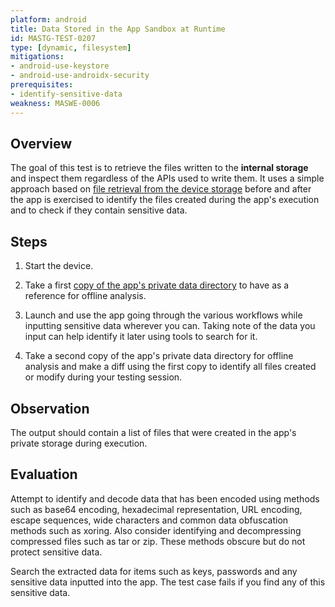 ```yaml
---
platform: android
title: Data Stored in the App Sandbox at Runtime
id: MASTG-TEST-0207
type: [dynamic, filesystem]
mitigations:
- android-use-keystore
- android-use-androidx-security
prerequisites:
- identify-sensitive-data
weakness: MASWE-0006
---
```


## Overview

The goal of this test is to retrieve the files written to the **internal storage** and inspect them regardless of the APIs used to write them. It uses a simple approach based on [file retrieval from the device storage](/MASTG/techniques/android/MASTG-TECH-0002) before and after the app is exercised to identify the files created during the app's execution and to check if they contain sensitive data.

## Steps

1. Start the device.

2. Take a first [copy of the app's private data directory](/MASTG/techniques/android/MASTG-TECH-0008.md) to have as a reference for offline analysis.

3. Launch and use the app going through the various workflows while inputting sensitive data wherever you can. Taking note of the data you input can help identify it later using tools to search for it.

4. Take a second copy of the app's private data directory for offline analysis and make a diff using the first copy to identify all files created or modify during your testing session.

## Observation

The output should contain a list of files that were created in the app's private storage during  execution.

## Evaluation

Attempt to identify and decode data that has been encoded using methods such as base64 encoding, hexadecimal representation, URL encoding, escape sequences, wide characters and common data obfuscation methods such as xoring. Also consider identifying and decompressing compressed files such as tar or zip. These methods obscure but do not protect sensitive data.

Search the extracted data for items such as keys, passwords and any sensitive data inputted into the app. The test case fails if you find any of this sensitive data.
